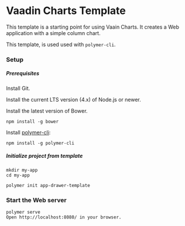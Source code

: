 # Vaadin Charts Template

This template is a starting point for using Vaain Charts. It creates a Web application with a simple column chart.

This template, is used used with `polymer-cli`.

### Setup

##### Prerequisites
Install Git.

Install the current LTS version (4.x) of Node.js or newer.

Install the latest version of Bower.

    npm install -g bower

Install [polymer-cli](https://github.com/Polymer/polymer-cli):

    npm install -g polymer-cli

##### Initialize project from template

    mkdir my-app
    cd my-app

    polymer init app-drawer-template

### Start the Web server
    polymer serve
    Open http://localhost:8080/ in your browser.
